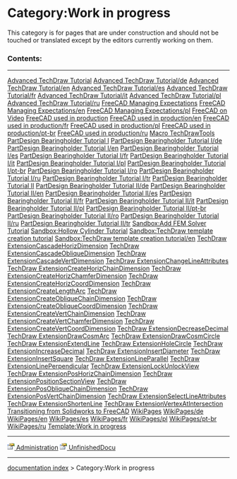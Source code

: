 # Category:Work in progress
This category is for pages that are under construction and should not be touched or translated except by the editors currently working on them.

### Contents:

  ----------------------------------------------------------------------------------------------------------- ------------------------------------------------------------------------------------------------------- -------------------------------------------------------------------------------------------------------------
  [Advanced TechDraw Tutorial](Advanced_TechDraw_Tutorial.md)                                         [Advanced TechDraw Tutorial/de](Advanced_TechDraw_Tutorial/de.md)                               [Advanced TechDraw Tutorial/en](Advanced_TechDraw_Tutorial/en.md)
  [Advanced TechDraw Tutorial/es](Advanced_TechDraw_Tutorial/es.md)                                   [Advanced TechDraw Tutorial/fr](Advanced_TechDraw_Tutorial/fr.md)                               [Advanced TechDraw Tutorial/it](Advanced_TechDraw_Tutorial/it.md)
  [Advanced TechDraw Tutorial/pl](Advanced_TechDraw_Tutorial/pl.md)                                   [Advanced TechDraw Tutorial/ru](Advanced_TechDraw_Tutorial/ru.md)                               [FreeCAD Managing Expectations](FreeCAD_Managing_Expectations.md)
  [FreeCAD Managing Expectations/en](FreeCAD_Managing_Expectations/en.md)                             [FreeCAD Managing Expectations/pl](FreeCAD_Managing_Expectations/pl.md)                         [FreeCAD on Video](FreeCAD_on_Video.md)
  [FreeCAD used in production](FreeCAD_used_in_production.md)                                         [FreeCAD used in production/en](FreeCAD_used_in_production/en.md)                               [FreeCAD used in production/fr](FreeCAD_used_in_production/fr.md)
  [FreeCAD used in production/pl](FreeCAD_used_in_production/pl.md)                                   [FreeCAD used in production/pt-br](FreeCAD_used_in_production/pt-br.md)                         [FreeCAD used in production/ru](FreeCAD_used_in_production/ru.md)
  [Macro TechDrawTools](Macro_TechDrawTools.md)                                                       [PartDesign Bearingholder Tutorial I](PartDesign_Bearingholder_Tutorial_I.md)                   [PartDesign Bearingholder Tutorial I/de](PartDesign_Bearingholder_Tutorial_I/de.md)
  [PartDesign Bearingholder Tutorial I/en](PartDesign_Bearingholder_Tutorial_I/en.md)                 [PartDesign Bearingholder Tutorial I/es](PartDesign_Bearingholder_Tutorial_I/es.md)             [PartDesign Bearingholder Tutorial I/fr](PartDesign_Bearingholder_Tutorial_I/fr.md)
  [PartDesign Bearingholder Tutorial I/it](PartDesign_Bearingholder_Tutorial_I/it.md)                 [PartDesign Bearingholder Tutorial I/pl](PartDesign_Bearingholder_Tutorial_I/pl.md)             [PartDesign Bearingholder Tutorial I/pt-br](PartDesign_Bearingholder_Tutorial_I/pt-br.md)
  [PartDesign Bearingholder Tutorial I/ro](PartDesign_Bearingholder_Tutorial_I/ro.md)                 [PartDesign Bearingholder Tutorial I/ru](PartDesign_Bearingholder_Tutorial_I/ru.md)             [PartDesign Bearingholder Tutorial I/tr](PartDesign_Bearingholder_Tutorial_I/tr.md)
  [PartDesign Bearingholder Tutorial II](PartDesign_Bearingholder_Tutorial_II.md)                     [PartDesign Bearingholder Tutorial II/de](PartDesign_Bearingholder_Tutorial_II/de.md)           [PartDesign Bearingholder Tutorial II/en](PartDesign_Bearingholder_Tutorial_II/en.md)
  [PartDesign Bearingholder Tutorial II/es](PartDesign_Bearingholder_Tutorial_II/es.md)               [PartDesign Bearingholder Tutorial II/fr](PartDesign_Bearingholder_Tutorial_II/fr.md)           [PartDesign Bearingholder Tutorial II/it](PartDesign_Bearingholder_Tutorial_II/it.md)
  [PartDesign Bearingholder Tutorial II/pl](PartDesign_Bearingholder_Tutorial_II/pl.md)               [PartDesign Bearingholder Tutorial II/pt-br](PartDesign_Bearingholder_Tutorial_II/pt-br.md)     [PartDesign Bearingholder Tutorial II/ro](PartDesign_Bearingholder_Tutorial_II/ro.md)
  [PartDesign Bearingholder Tutorial II/ru](PartDesign_Bearingholder_Tutorial_II/ru.md)               [PartDesign Bearingholder Tutorial II/tr](PartDesign_Bearingholder_Tutorial_II/tr.md)           [Sandbox:Add FEM Solver Tutorial](Sandbox_Add_FEM_Solver_Tutorial.md)
  [Sandbox:Hollow Cylinder Tutorial](Sandbox_Hollow_Cylinder_Tutorial.md)                             [Sandbox:TechDraw template creation tutorial](Sandbox_TechDraw_template_creation_tutorial.md)   [Sandbox:TechDraw template creation tutorial/en](Sandbox:TechDraw_template_creation_tutorial/en.md)
  [TechDraw ExtensionCascadeHorizDimension](TechDraw_ExtensionCascadeHorizDimension.md)               [TechDraw ExtensionCascadeObliqueDimension](TechDraw_ExtensionCascadeObliqueDimension.md)       [TechDraw ExtensionCascadeVertDimension](TechDraw_ExtensionCascadeVertDimension.md)
  [TechDraw ExtensionChangeLineAttributes](TechDraw_ExtensionChangeLineAttributes.md)                 [TechDraw ExtensionCreateHorizChainDimension](TechDraw_ExtensionCreateHorizChainDimension.md)   [TechDraw ExtensionCreateHorizChamferDimension](TechDraw_ExtensionCreateHorizChamferDimension.md)
  [TechDraw ExtensionCreateHorizCoordDimension](TechDraw_ExtensionCreateHorizCoordDimension.md)       [TechDraw ExtensionCreateLengthArc](TechDraw_ExtensionCreateLengthArc.md)                       [TechDraw ExtensionCreateObliqueChainDimension](TechDraw_ExtensionCreateObliqueChainDimension.md)
  [TechDraw ExtensionCreateObliqueCoordDimension](TechDraw_ExtensionCreateObliqueCoordDimension.md)   [TechDraw ExtensionCreateVertChainDimension](TechDraw_ExtensionCreateVertChainDimension.md)     [TechDraw ExtensionCreateVertChamferDimension](TechDraw_ExtensionCreateVertChamferDimension.md)
  [TechDraw ExtensionCreateVertCoordDimension](TechDraw_ExtensionCreateVertCoordDimension.md)         [TechDraw ExtensionDecreaseDecimal](TechDraw_ExtensionDecreaseDecimal.md)                       [TechDraw ExtensionDrawCosmArc](TechDraw_ExtensionDrawCosmArc.md)
  [TechDraw ExtensionDrawCosmCircle](TechDraw_ExtensionDrawCosmCircle.md)                             [TechDraw ExtensionExtendLine](TechDraw_ExtensionExtendLine.md)                                 [TechDraw ExtensionHoleCircle](TechDraw_ExtensionHoleCircle.md)
  [TechDraw ExtensionIncreaseDecimal](TechDraw_ExtensionIncreaseDecimal.md)                           [TechDraw ExtensionInsertDiameter](TechDraw_ExtensionInsertDiameter.md)                         [TechDraw ExtensionInsertSquare](TechDraw_ExtensionInsertSquare.md)
  [TechDraw ExtensionLineParallel](TechDraw_ExtensionLineParallel.md)                                 [TechDraw ExtensionLinePerpendicular](TechDraw_ExtensionLinePerpendicular.md)                   [TechDraw ExtensionLockUnlockView](TechDraw_ExtensionLockUnlockView.md)
  [TechDraw ExtensionPosHorizChainDimension](TechDraw_ExtensionPosHorizChainDimension.md)             [TechDraw ExtensionPositionSectionView](TechDraw_ExtensionPositionSectionView.md)               [TechDraw ExtensionPosObliqueChainDimension](TechDraw_ExtensionPosObliqueChainDimension.md)
  [TechDraw ExtensionPosVertChainDimension](TechDraw_ExtensionPosVertChainDimension.md)               [TechDraw ExtensionSelectLineAttributes](TechDraw_ExtensionSelectLineAttributes.md)             [TechDraw ExtensionShortenLine](TechDraw_ExtensionShortenLine.md)
  [TechDraw ExtensionVertexAtIntersection](TechDraw_ExtensionVertexAtIntersection.md)                 [Transitioning from Solidworks to FreeCAD](Transitioning_from_Solidworks_to_FreeCAD.md)         [WikiPages](WikiPages.md)
  [WikiPages/de](WikiPages/de.md)                                                                     [WikiPages/en](WikiPages/en.md)                                                                 [WikiPages/es](WikiPages/es.md)
  [WikiPages/fr](WikiPages/fr.md)                                                                     [WikiPages/pl](WikiPages/pl.md)                                                                 [WikiPages/pt-br](WikiPages/pt-br.md)
  [WikiPages/ru](WikiPages/ru.md)                                                                     [Template:Work in progress](Template_Work_in_progress.md)                                       
  ----------------------------------------------------------------------------------------------------------- ------------------------------------------------------------------------------------------------------- -------------------------------------------------------------------------------------------------------------

[<img src="images/Property.png" style="width:16px"> Administration](Category_Administration.md) [<img src="images/Property.png" style="width:16px"> UnfinishedDocu](Category_UnfinishedDocu.md)

---
[documentation index](../README.md) > Category:Work in progress
